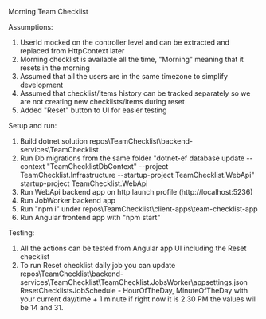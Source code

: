 Morning Team Checklist

Assumptions: 
1. UserId mocked on the controller level and can be extracted and replaced from HttpContext later
2. Morning checklist is available all the time, "Morning" meaning that it resets in the morning
3. Assumed that all the users are in the same timezone to simplify development
5. Assumed that checklist/items history can be tracked separately so we are not creating new checklists/items during reset
6. Added "Reset" button to UI for easier testing

Setup and run:
1. Build dotnet solution repos\TeamChecklist\backend-services\TeamChecklist
1. Run Db migrations from the same folder "dotnet-ef database update  --context "TeamChecklistDbContext" --project TeamChecklist.Infrastructure --startup-project TeamChecklist.WebApi"
startup-project TeamChecklist.WebApi
2. Run WebApi backend app on http launch profile (http://localhost:5236)
3. Run JobWorker backend app
4. Run "npm i" under repos\TeamChecklist\client-apps\team-checklist-app
4. Run Angular frontend app with "npm start"

Testing:
1. All the actions can be tested from Angular app UI including the Reset checklist
2. To run Reset checklist daily job you can update repos\TeamChecklist\backend-services\TeamChecklist\TeamChecklist.JobsWorker\appsettings.json ResetChecklistsJobSchedule - HourOfTheDay, MinuteOfTheDay with your current day/time + 1 minute if right now it is 2.30 PM the values will be 14 and 31.
